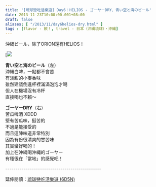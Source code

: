 ```yaml
---
title: '[琉球戀吃活樂遊] Day6：HELIOS - ゴーヤーDRY、青い空と海のビール'
date: 2013-11-23T10:00:00.001+08:00
draft: false
aliases: [ "/2013/11/day6helios-dry.html" ]
tags : [flavor - 飲！, travel - 日本（沖縄琉球）・沖縄]
---
```


沖縄ビール，除了ORION還有HELIOS！  

[![](/images/okinawa6e.jpg)

**青い空と海のビール**（左）  
沖縄白啤，一點都不會苦  
有淡甜的小麥香味  
雖然建議倒進杯裡滿滿泡泡才喝  
但人在機場沒有冷杯  
直接喝也不賴～  
  
**ゴーヤーDRY**（右）  
苦瓜啤酒 XDDD  
堅有苦瓜味，挺苦的  
不過是能接受的  
而且這陣味道非常特別  
因為有份很清爽的甘苦味  
其實蠻好喝的！  
加上在沖縄喝沖縄的ゴーヤー  
有種很在「當地」的感覺吧！  
  
\-----------------------------------------------  
  
延伸閱讀：[琉球戀吃活樂遊 (6D5N)](https://hidie.net/okinawa6d5n/)
